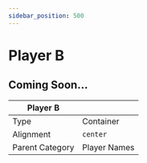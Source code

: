 ```yaml
---
sidebar_position: 500
---
```

    
# Player B

## Coming Soon...

|     Player B  ||
| -------- | ------- |
| Type  |  Container | Visibility | Image | Text  |
| Alignment |  `center`     |
| Parent Category    | Player Names    |
